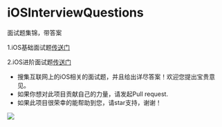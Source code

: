 # iOSInterviewQuestions


面试题集锦，带答案

1.iOS基础面试题[传送门](https://github.com/findM/iOSInterviewQuestions/blob/master/iOS基础面试题.md)

2.iOS进阶面试题[传送门](https://github.com/findM/iOSInterviewQuestions/blob/master/iOS进阶面试题.md)

>
- 搜集互联网上的iOS相关的面试题，并且给出详尽答案！欢迎您提出宝贵意见。
- 如果你想对此项目贡献自己的力量，请发起Pull request.
- 如果此项目很荣幸的能帮助到您，请star支持，谢谢！


![](http://image.jobcn.com/images/hr/2014/3/208240_1.jpg)
